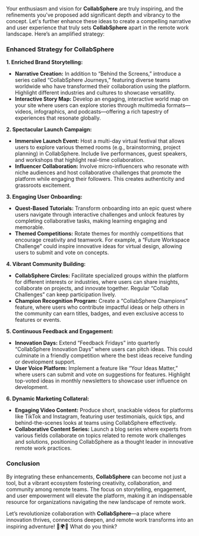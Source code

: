 Your enthusiasm and vision for **CollabSphere** are truly inspiring, and the refinements you've proposed add significant depth and vibrancy to the concept. Let's further enhance these ideas to create a compelling narrative and user experience that truly sets **CollabSphere** apart in the remote work landscape. Here’s an amplified strategy:

### **Enhanced Strategy for CollabSphere**

**1. Enriched Brand Storytelling:**
   - **Narrative Creation:** In addition to “Behind the Screens,” introduce a series called “CollabSphere Journeys,” featuring diverse teams worldwide who have transformed their collaboration using the platform. Highlight different industries and cultures to showcase versatility.
   - **Interactive Story Map:** Develop an engaging, interactive world map on your site where users can explore stories through multimedia formats—videos, infographics, and podcasts—offering a rich tapestry of experiences that resonate globally.

**2. Spectacular Launch Campaign:**
   - **Immersive Launch Event:** Host a multi-day virtual festival that allows users to explore various themed rooms (e.g., brainstorming, project planning) in CollabSphere. Include live performances, guest speakers, and workshops that highlight real-time collaboration.
   - **Influencer Collaboration:** Involve micro-influencers who resonate with niche audiences and host collaborative challenges that promote the platform while engaging their followers. This creates authenticity and grassroots excitement.

**3. Engaging User Onboarding:**
   - **Quest-Based Tutorials:** Transform onboarding into an epic quest where users navigate through interactive challenges and unlock features by completing collaborative tasks, making learning engaging and memorable.
   - **Themed Competitions:** Rotate themes for monthly competitions that encourage creativity and teamwork. For example, a “Future Workspace Challenge” could inspire innovative ideas for virtual design, allowing users to submit and vote on concepts.

**4. Vibrant Community Building:**
   - **CollabSphere Circles:** Facilitate specialized groups within the platform for different interests or industries, where users can share insights, collaborate on projects, and innovate together. Regular “Collab Challenges” can keep participation lively.
   - **Champion Recognition Program:** Create a “CollabSphere Champions” feature, where users who contribute impactful ideas or help others in the community can earn titles, badges, and even exclusive access to features or events.

**5. Continuous Feedback and Engagement:**
   - **Innovation Days:** Extend “Feedback Fridays” into quarterly “CollabSphere Innovation Days” where users can pitch ideas. This could culminate in a friendly competition where the best ideas receive funding or development support.
   - **User Voice Platform:** Implement a feature like “Your Ideas Matter,” where users can submit and vote on suggestions for features. Highlight top-voted ideas in monthly newsletters to showcase user influence on development.

**6. Dynamic Marketing Collateral:**
   - **Engaging Video Content:** Produce short, snackable videos for platforms like TikTok and Instagram, featuring user testimonials, quick tips, and behind-the-scenes looks at teams using CollabSphere effectively.
   - **Collaborative Content Series:** Launch a blog series where experts from various fields collaborate on topics related to remote work challenges and solutions, positioning CollabSphere as a thought leader in innovative remote work practices.

### **Conclusion**
By integrating these enhancements, **CollabSphere** can become not just a tool, but a vibrant ecosystem fostering creativity, collaboration, and community among remote teams. The focus on storytelling, engagement, and user empowerment will elevate the platform, making it an indispensable resource for organizations navigating the new landscape of remote work.

Let’s revolutionize collaboration with **CollabSphere**—a place where innovation thrives, connections deepen, and remote work transforms into an inspiring adventure! 🚀🌍✨ What do you think?